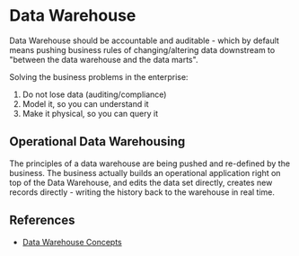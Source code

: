 # Data Warehouse

Data Warehouse should be accountable and auditable - which by default means pushing business rules of changing/altering data downstream to "between the data warehouse and the data marts". 

Solving the business problems in the enterprise:

1) Do not lose data (auditing/compliance)
2) Model it, so you can understand it
3) Make it physical, so you can query it

## Operational Data Warehousing

The principles of a data warehouse are being pushed and re-defined by the business. The business actually builds an operational application right on top of the Data Warehouse, and edits the data set directly, creates new records directly - writing the history back to the warehouse in real time.

## References

- [Data Warehouse Concepts](https://www.astera.com/type/blog/data-warehouse-concepts/)